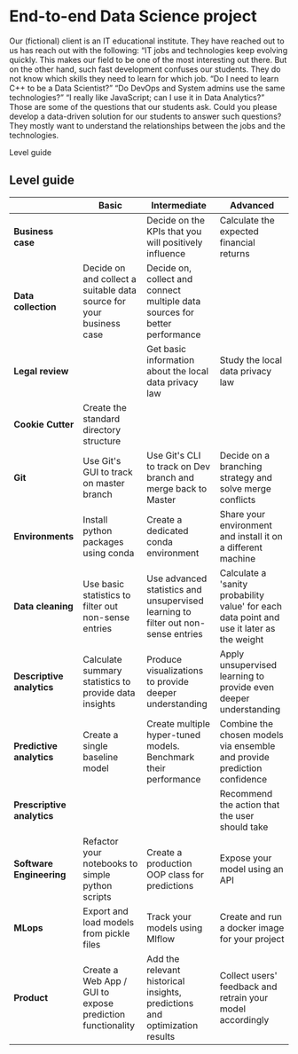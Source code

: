 End-to-end Data Science project
==============================
Our (fictional) client is an IT educational institute. They have reached out to us has reach out with the following: “IT jobs and technologies keep evolving quickly. This makes our field to be one of the most interesting out there. But on the other hand, such fast development confuses our students. They do not know which skills they need to learn for which job. “Do I need to learn C++ to be a Data Scientist?” “Do DevOps and System admins use the same technologies?” “I really like JavaScript; can I use it in Data Analytics?” Those are some of the questions that our students ask. Could you please develop a data-driven solution for our students to answer such questions? They mostly want to understand the relationships between the jobs and the technologies.

Level guide

## Level guide

|                                |     **Basic**                                                                 |    **Intermediate**                                                                                          |     **Advanced**                                                                       |
|--------------------------------|---------------------------------------------------------------------------|-----------------------------------------------------------------------------------------------------------|------------------------------------------------------------------------------------|
|     **Business case**              |                                                                           |     Decide on the KPIs   that you will positively influence                                               |     Calculate the   expected financial returns                                     |
|     **Data collection**            |     Decide on and collect   a suitable data source for your business case    |     Decide on, collect and   connect multiple data sources  for better performance     |                                                                                    |
|     **Legal review**               |                                                                           |     Get basic   information about the local data privacy law                                              |     Study the local   data privacy law                                             |
|     **Cookie Cutter**              |     Create the standard   directory structure                             |                                                                                                           |                                                                                    |
|     **Git**                        |     Use Git's GUI to   track on master branch                             |     Use Git's CLI to   track on Dev branch and merge back to Master                                       |     Decide on a   branching strategy and solve merge conflicts                     |
|     **Environments**               |     Install python   packages using conda                                 |     Create a dedicated   conda environment                                                                |     Share your   environment and install it on a different machine                 |
|     **Data cleaning**   | Use basic statistics to filter out non-sense entries |   Use advanced statistics and unsupervised learning to filter out non-sense entries   |   Calculate a 'sanity probability value' for each data point and use it later as the weight   |
|     **Descriptive analytics**      |     Calculate summary   statistics to provide data insights               |     Produce   visualizations to provide deeper understanding                                              |     Apply unsupervised   learning to provide even deeper understanding             |
|     **Predictive analytics**       |     Create a single   baseline model                                      |     Create multiple   hyper-tuned models. Benchmark their performance                                     |     Combine the chosen   models via ensemble and provide prediction confidence     |
|     **Prescriptive analytics**     |                                                                           |                                                                                                           |     Recommend the   action that the user should take                               |
|     **Software Engineering**       |     Refactor your   notebooks to simple python scripts                    |     Create a production   OOP class for predictions                                                       |     Expose your model   using an API                                               |
|     **MLops**                      |     Export and load   models from pickle files                            |     Track your models   using Mlflow                                                                      |     Create and run a   docker image for your project                               |
|     **Product**                    |     Create a Web App /   GUI to expose prediction functionality           |     Add the relevant   historical insights, predictions and optimization results                          |     Collect users'   feedback and retrain your model accordingly                   |
